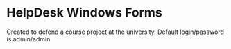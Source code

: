 # HelpDesk Windows Forms
Created to defend a course project at the university.
Default login/password is admin/admin
